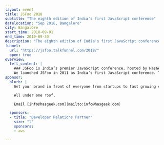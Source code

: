 ```yaml
---
layout: event
title: JSFoo 2018
subtitle: "The eighth edition of India’s first JavaScript conference"
datelocation: "Sep 2018, Bangalore"
city: Bangalore
start_time: 2018-09-01
end_time: 2019-09-30
description: "The eighth edition of India’s first JavaScript conference."
funnel:
  url: "https://jsfoo.talkfunnel.com/2018/"
  open: true
overview:
  left_content: |
    ### JSFoo is India’s premier JavaScript conference, hosted by HasGeek.
    We launched JSFoo in 2011 as India’s first JavaScript conference. The JS community in India has grown phenomenally since then. JavaScript now pervades every aspect of web development – browsers, apps, front-end, backend, mobile and IoT, and there’s always scope to understand new ideas and solutions. The conference explores new ideas, implementing innovative solutions, and learning from experiences, especially negative ones!
sponsor:
  blurb: |
    Get your brand in front of everyone from startups to fast growing companies, developers to CXOs.

    All under one roof.

    Email [info@hasgeek.com](mailto:info@hasgeek.com)

  sponsors:
  - title: "Developer Relations Partner"
    size: "l"
    sponsors:
    - aws    

---
```

